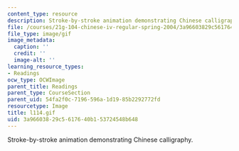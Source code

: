 ```yaml
---
content_type: resource
description: Stroke-by-stroke animation demonstrating Chinese calligraphy.
file: /courses/21g-104-chinese-iv-regular-spring-2004/3a96603829c5617640b153724548b648_l114.gif
file_type: image/gif
image_metadata:
  caption: ''
  credit: ''
  image-alt: ''
learning_resource_types:
- Readings
ocw_type: OCWImage
parent_title: Readings
parent_type: CourseSection
parent_uid: 54fa2f0c-7196-596a-1d19-85b2292772fd
resourcetype: Image
title: l114.gif
uid: 3a966038-29c5-6176-40b1-53724548b648
---
```

Stroke-by-stroke animation demonstrating Chinese calligraphy.


